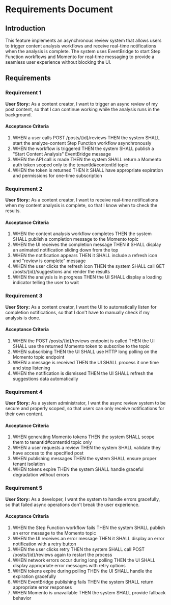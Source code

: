 # Requirements Document

## Introduction

This feature implements an asynchronous review system that allows users to trigger content analysis workflows and receive real-time notifications when the analysis is complete. The system uses EventBridge to start Step Function workflows and Momento for real-time messaging to provide a seamless user experience without blocking the UI.

## Requirements

### Requirement 1

**User Story:** As a content creator, I want to trigger an async review of my post content, so that I can continue working while the analysis runs in the background.

#### Acceptance Criteria

1. WHEN a user calls POST /posts/{id}/reviews THEN the system SHALL start the analyze-content Step Function workflow asynchronously
2. WHEN the workflow is triggered THEN the system SHALL publish a "Start Content Analysis" EventBridge message
3. WHEN the API call is made THEN the system SHALL return a Momento auth token scoped only to the tenantId#contentId topic
4. WHEN the token is returned THEN it SHALL have appropriate expiration and permissions for one-time subscription

### Requirement 2

**User Story:** As a content creator, I want to receive real-time notifications when my content analysis is complete, so that I know when to check the results.

#### Acceptance Criteria

1. WHEN the content analysis workflow completes THEN the system SHALL publish a completion message to the Momento topic
2. WHEN the UI receives the completion message THEN it SHALL display an animated notification sliding down from the top
3. WHEN the notification appears THEN it SHALL include a refresh icon and "review is complete" message
4. WHEN the user clicks the refresh icon THEN the system SHALL call GET /posts/{id}/suggestions and render the results
5. WHEN the analysis is in progress THEN the UI SHALL display a loading indicator telling the user to wait

### Requirement 3

**User Story:** As a content creator, I want the UI to automatically listen for completion notifications, so that I don't have to manually check if my analysis is done.

#### Acceptance Criteria

1. WHEN the POST /posts/{id}/reviews endpoint is called THEN the UI SHALL use the returned Momento token to subscribe to the topic
2. WHEN subscribing THEN the UI SHALL use HTTP long polling on the Momento topic endpoint
3. WHEN a message is received THEN the UI SHALL process it one time and stop listening
4. WHEN the notification is dismissed THEN the UI SHALL refresh the suggestions data automatically

### Requirement 4

**User Story:** As a system administrator, I want the async review system to be secure and properly scoped, so that users can only receive notifications for their own content.

#### Acceptance Criteria

1. WHEN generating Momento tokens THEN the system SHALL scope them to tenantId#contentId topic only
2. WHEN a user requests a review THEN the system SHALL validate they have access to the specified post
3. WHEN publishing messages THEN the system SHALL ensure proper tenant isolation
4. WHEN tokens expire THEN the system SHALL handle graceful degradation without errors

### Requirement 5

**User Story:** As a developer, I want the system to handle errors gracefully, so that failed async operations don't break the user experience.

#### Acceptance Criteria

1. WHEN the Step Function workflow fails THEN the system SHALL publish an error message to the Momento topic
2. WHEN the UI receives an error message THEN it SHALL display an error notification with a retry button
3. WHEN the user clicks retry THEN the system SHALL call POST /posts/{id}/reviews again to restart the process
4. WHEN network errors occur during long polling THEN the UI SHALL display appropriate error messages with retry options
5. WHEN tokens expire during polling THEN the UI SHALL handle the expiration gracefully
6. WHEN EventBridge publishing fails THEN the system SHALL return appropriate error responses
7. WHEN Momento is unavailable THEN the system SHALL provide fallback behavior
